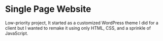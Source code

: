 # Single Page Website

Low-priority project, It started as a customized WordPress theme I did for a client but I wanted to remake it using only HTML, CSS, and a sprinkle of JavaScript.
